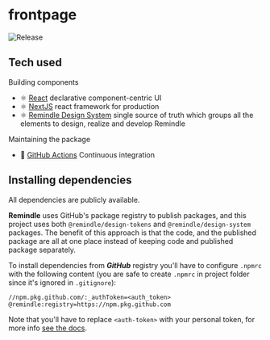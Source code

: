 # frontpage
![Release](https://github.com/remindle/design-system/actions/workflows/release.yml/badge.svg)

## Tech used
Building components
- ⚛️ [React](https://reactjs.org/) declarative component-centric UI
- ⚛️ [NextJS](https://nextjs.org/) react framework for production
- ⚛️ [Remindle Design System](https://github.com/remindle/design-system) single source of truth which groups all the elements to design, realize and develop Remindle

Maintaining the package
- 🚥 [GitHub Actions](https://github.com/remindle/frontpage/actions) Continuous integration

## Installing dependencies

All dependencies are publicly available.

**Remindle** uses GitHub's package registry to publish packages, and this project uses both `@remindle/design-tokens` and `@remindle/design-system` packages.
The benefit of this approach is that the code, and the published package are all at one place instead of keeping code and published package separately.

To install dependencies from ***GitHub*** registry you'll have to configure `.npmrc` with the following content
(you are safe to create `.npmrc` in project folder since it's ignored in `.gitignore`):
```
//npm.pkg.github.com/:_authToken=<auth_token>
@remindle:registry=https://npm.pkg.github.com
```

Note that you'll have to replace `<auth-token>` with your personal token, for more info [see the docs](https://docs.github.com/en/github/authenticating-to-github/creating-a-personal-access-token).
